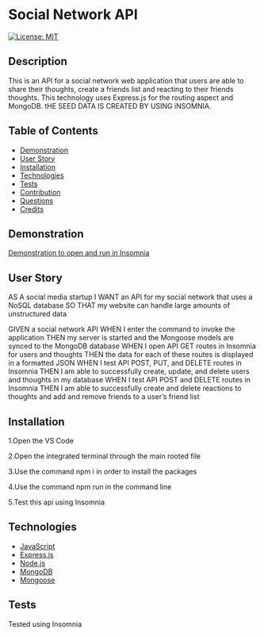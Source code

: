 # Social Network API 

[![License: MIT](https://img.shields.io/badge/License-MIT-blue.svg)](https://github.com/Cehura-Code/socialNetworkAPI.git)

## Description

This is an API for a social network web application that users are able to share their thoughts, create a friends list and reacting to their friends thoughts. This technology uses Express.js for the routing aspect and MongoDB. tHE SEED DATA IS CREATED BY USING iNSOMNIA.


## Table of Contents 

- [Demonstration](#demonstration)
- [User Story](#user-story)
- [Installation](#installation)
- [Technologies](#technologies)
- [Tests](#tests)
- [Contribution](#contribution)
- [Questions](#questions)
- [Credits](#credits)

## Demonstration 
[Demonstration to open and run in Insomnia](https://drive.google.com/file/d/1cLkZr2X6gd7C9O344uJdvhzR84eZQM5K/view)


## User Story 

AS A social media startup
I WANT an API for my social network that uses a NoSQL database
SO THAT my website can handle large amounts of unstructured data


GIVEN a social network API
WHEN I enter the command to invoke the application
THEN my server is started and the Mongoose models are synced to the MongoDB database
WHEN I open API GET routes in Insomnia for users and thoughts
THEN the data for each of these routes is displayed in a formatted JSON
WHEN I test API POST, PUT, and DELETE routes in Insomnia
THEN I am able to successfully create, update, and delete users and thoughts in my database
WHEN I test API POST and DELETE routes in Insomnia
THEN I am able to successfully create and delete reactions to thoughts and add and remove friends to a user’s friend list


## Installation
1.Open the VS Code

2.Open the integrated terminal through the main rooted file

3.Use the command  npm i in order to install the packages

4.Use the command npm run in the command line

5.Test this api using Insomnia

## Technologies

- [JavaScript](https://developer.mozilla.org/en-US/docs/Web/JavaScript)
- [Express.js](https://expressjs.com/)
- [Node.js](https://nodejs.org/en/)
- [MongoDB](https://www.mongodb.com/)
- [Mongoose](https://mongoosejs.com/)

## Tests

Tested using Insomnia

